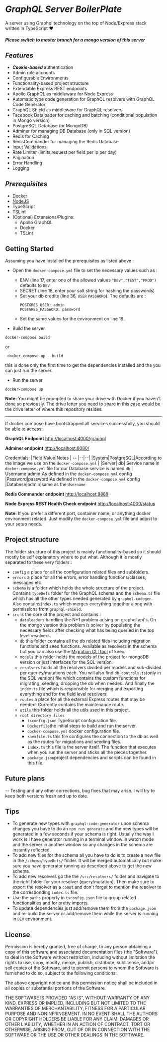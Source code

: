 # *GraphQL Server BoilerPlate*
A server using Graphql technology on the top of Node/Express stack written in TypeScript ♥️

#### *Please switch to master branch for a mongo version of this server*

## *Features*

 - ***Cookie-based*** authentication
 - Admin role accounts
 - Configurable Environments
 - Functionality-based project structure
 - Extendable Express REST endpoints
 - Apollo GraphQL as middleware for Node Express
 - Automatic type code generation for GraphQL resolvers with GraphQL Code Generator
 -   GraphQL Shield as middleware for GraphQL resolvers
-   Facebook Dataloader for caching and batching (conditional population in Mongo version)
-   PostgreSQL Database (or MongoDB)
-   Adminer for managing DB Database (only in SQL version)
-   Redis for Caching
-   RedisCommander for managing the Redis Database
-   Input Validations
-  	Rate Limiter (limits request per field per ip per day)
-  	Pagination
-  	Error Handling
-   Logging


## *Prerequisites*
 -   [Docker](https://www.docker.com/)
 -   [NodeJS](https://nodejs.org/)
 -   TypeScript
 -   TSLint
 -  (Optional) Extensions/Plugins:
	- Apollo GraphQL
	- Docker
	 - TSLint

## Getting Started
Assuming you have installed the prerequisites as listed above :
- Open the `docker-compose.yml` file to set the necessary values such as :
	- ENV (line 17, enter one of the allowed values `"DEV","TEST","PROD")` defaults to `DEV`
	- SECRET (line 18, enter your salt string for hashing the passwords)
	- Set your db credits (line 36, `USER` `PASSWORD`). The defaults are :
		```
		POSTGRES_USER: admin
		POSTGRES_PASSWORD: password
	- Set the same values for the environment on line 19. 


- Build the server
```
docker-compose build
```
or
```
 docker-compose up --build 
 ```
this is done only the first time to get the dependencies installed and the you can just run the server.
- Run the server 
 ```
 docker-compose up
 ```
 **Note:** You might be prompted to share your drive with Docker if you haven't done so previously. The drive letter you need to share in this case would be the drive letter of where this repository resides.
 <hr>
If docker compose have bootstrapped all services successfully, you should be able to access:

**GraphQL Endpoint**
[http://localhost:4000/graphql](http://localhost:4000/graphql)

**Adminer endpoint**
[http://localhost:8080/](http://localhost:8080/)


Credentials:
|Field|Value|Notes
| -- |--|--|
|System|PostgreSQL|According to the image we use on the `docker-compose.yml` |
|Server| db| Service name in `docker-compose.yml` file for our Database service is named `db`
| Username|admin|As defined in the `docker-compose.yml` config
|Password|password|As defined in the `docker-compose.yml` config
|Databese|admin|same as the `Username`


**Redis Commander endpoint**
[http://localhost:8889](http://localhost:8889/)

**Node Express REST Health Check endpoint**
[http://localhost:4000/status](http://localhost:4000/status)

**Note:** If you prefer a different port, container name, or anything docker environment related. Just modify the `docker-compose.yml` file and adjust to your setup needs.

## Project structure
The folder structure of this project is mainly functionality-based so it should mostly be self explanatory where to put what.
Although it is mostly separated to these very folders :
- `config`   a place for all the configuration related files and subfolders.
- `errors` a place for all the errors, error handling functions/classes, messages etc.
- `schema` is a folder which holds the whole structure of the project. Contains `typeDefs` folder for the GraphQL schema and the `schema.ts` file which has all the other types needed generated by `graphql-codegen`. Also contains`index.ts` which merges everything together along with permissions from `graphql-shield`.
- `src` is the core of the project and contains : 
	- `dataloaders` handling the N+1 problem arising on graphql api's. On the mongo version this problem is solver by populating the necessary fields after checking what has being queried in the top level resolvers.
	- `db` this folder contains all the db related files including migration functions and seed functions. Available as resolvers in the schema but you can also use the [Migration CLI tool](https://knexjs.org/#Migrations) of knex.
	- `models` this folder holds the models of the project for mongoDB version or just interfaces for the SQL version.
	- `resolvers` holds all the resolvers divided per models and sub-divided per queries/mutations each. You will also find `db_controls.ts`(only in the SQL version) file which contains the custom functions for migrating, seeding, dropping the db when needed. And finally the `index.ts` file which is responsible for merging and exporting everything and for the field level resolvers.
	- `routes` a place for all the external Express routes that may be needed. Currently contains the maintenance route.
	- `utils` this folder holds all the utils used in this project.
	- `root directory files` 
		- `tsconfig.json` TypeScript configuration file.
		- `Dockerfile`the initial steps to build and run the server.
		- `docker-compose.yml` docker configuration file.
		- `knexfile.ts` this file configures the connection to the db as well as the routes for migrations and seeding files.
		- `index.ts` this file is the server itself. The function that executes when you run the server and sticks all the pieces together. 
		- `package.json`project dependencies and scripts can be found in this file.

## Future plans
-- Testing and any other corrections, bug fixes that may arise. I will try to keep both versions fresh and up to date.

## Tips
- To generate new types with `graphql-code-generator` upon schema changes you have to do an `npm run generate` and the new types will be generated in a few seconds if your schema is right. Usually the way I work is I have generator running in a terminal window in watch mode and the server in another window so any changes in the schema are instantly reflected.
- To add new files for the schema all you have to do is to create a new file in the `/schema/typeDefs/` folder. It will be merged automatically but make sure you have generator running as described above to get the new schema.
- To add new resolvers go the the `/src/resolvers/` folder and navigate to the right folder for your resolver (query/mutation). Then make sure to export the resolver as a `const` and don't forget to mention the resolver to the corresponding `index.ts` file.
- Use the `paths` property in `tsconfig.json` file to group related functionalities and for [pretty imports](https://stackoverflow.com/questions/43281741/how-to-use-paths-in-tsconfig-json).
- To update dependencies just add/remove them from the `package.json` and re-build the server or add/remove them while the server is running in `DEV` environment.

## License
Permission is hereby granted, free of charge, to any person obtaining a copy of this software and associated documentation files (the "Software"), to deal in the Software without restriction, including without limitation the rights to use, copy, modify, merge, publish, distribute, sublicense, and/or sell copies of the Software, and to permit persons to whom the Software is furnished to do so, subject to the following conditions:

The above copyright notice and this permission notice shall be included in all copies or substantial portions of the Software.

THE SOFTWARE IS PROVIDED "AS IS", WITHOUT WARRANTY OF ANY KIND, EXPRESS OR IMPLIED, INCLUDING BUT NOT LIMITED TO THE WARRANTIES OF MERCHANTABILITY, FITNESS FOR A PARTICULAR PURPOSE AND NONINFRINGEMENT. IN NO EVENT SHALL THE AUTHORS OR COPYRIGHT HOLDERS BE LIABLE FOR ANY CLAIM, DAMAGES OR OTHER LIABILITY, WHETHER IN AN ACTION OF CONTRACT, TORT OR OTHERWISE, ARISING FROM, OUT OF OR IN CONNECTION WITH THE SOFTWARE OR THE USE OR OTHER DEALINGS IN THE SOFTWARE.
